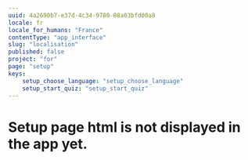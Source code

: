 ```yaml
---
uuid: 4a2690b7-e37d-4c34-9780-08a03bfd00a8
locale: fr
locale_for_humans: "France"
contentType: "app_interface"
slug: "localisation"
published: false
project: "for"
page: "setup"
keys:
    setup_choose_language: "setup_choose_language"
    setup_start_quiz: "setup_start_quiz"
---
```

# Setup page html is not displayed in the app yet.
